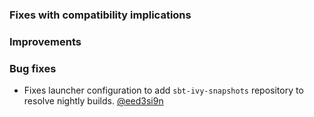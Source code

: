 
  [@eed3si9n]: https://github.com/eed3si9n

### Fixes with compatibility implications

### Improvements

### Bug fixes

- Fixes launcher configuration to add `sbt-ivy-snapshots` repository to resolve nightly builds. [@eed3si9n][@eed3si9n]
